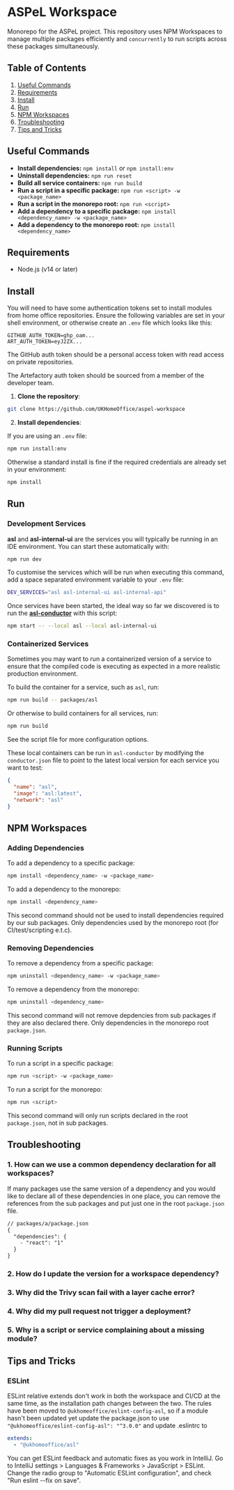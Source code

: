 # ASPeL Workspace

Monorepo for the ASPeL project. This repository uses NPM Workspaces to manage multiple packages efficiently and `concurrently` to run scripts across these packages simultaneously.

## Table of Contents

1. [Useful Commands](#useful-commands)
2. [Requirements](#requirements)
3. [Install](#install)
4. [Run](#run)
5. [NPM Workspaces](#npm-workspaces)
6. [Troubleshooting](#troubleshooting)
7. [Tips and Tricks](#tips-and-tricks)

## Useful Commands

- **Install dependencies:** `npm install` or `npm install:env`
- **Uninstall dependencies:** `npm run reset`
- **Build all service containers:** `npm run build`
- **Run a script in a specific package:** `npm run <script> -w <package_name>`
- **Run a script in the monorepo root:** `npm run <script>`
- **Add a dependency to a specific package:** `npm install <dependency_name> -w <package_name>`
- **Add a dependency to the monorepo root:** `npm install <dependency_name>`

## Requirements

- Node.js (v14 or later)

## Install

You will need to have some authentication tokens set to install modules from home office repositories. Ensure the following variables are set in your shell environment, or otherwise create an `.env` file which looks like this:

```
GITHUB_AUTH_TOKEN=ghp_oam...
ART_AUTH_TOKEN=eyJ2ZX...
```

The GitHub auth token should be a personal access token with read access on private repositories.

The Artefactory auth token should be sourced from a member of the developer team.

1. **Clone the repository**:

```sh
git clone https://github.com/UKHomeOffice/aspel-workspace
```

2. **Install dependencies**:

If you are using an `.env` file:

```sh
npm run install:env
```

Otherwise a standard install is fine if the required credentials are already set in your environment:

```sh
npm install
```

## Run

### Development Services

**asl** and **asl-internal-ui** are the services you will typically be running in an IDE environment. You can start these automatically with:

```sh
npm run dev
```

To customise the services which will be run when executing this command, add a space separated environment variable to your `.env` file:

```sh
DEV_SERVICES="asl asl-internal-ui asl-internal-api"
```

Once services have been started, the ideal way so far we discovered is to run the [**asl-conductor**](https://github.com/UKHomeOffice/asl-conductor) with this script:

```sh
npm start -- --local asl --local asl-internal-ui
```

### Containerized Services

Sometimes you may want to run a containerized version of a service to ensure that the compiled code is executing as expected in a more realistic production environment.

To build the container for a service, such as `asl`, run:

```sh
npm run build -- packages/asl
```

Or otherwise to build containers for all services, run:

```sh
npm run build
```

See the script file for more configuration options.

These local containers can be run in `asl-conductor` by modifying the `conductor.json` file to point to the latest local version for each service you want to test:

```json
{
  "name": "asl",
  "image": "asl:latest",
  "network": "asl"
}
```

## NPM Workspaces

### Adding Dependencies

To add a dependency to a specific package:

```sh
npm install <dependency_name> -w <package_name>
```

To add a dependency to the monorepo:

```sh
npm install <dependency_name>
```

This second command should not be used to install dependencies required by our sub packages. Only dependencies used by the monorepo root (for CI/test/scripting e.t.c).

### Removing Dependencies

To remove a dependency from a specific package:

```sh
npm uninstall <dependency_name> -w <package_name>
```

To remove a dependency from the monorepo:

```sh
npm uninstall <dependency_name>
```

This second command will not remove depdencies from sub packages if they are also declared there. Only dependencies in the monorepo root `package.json`.

### Running Scripts

To run a script in a specific package:

```sh
npm run <script> -w <package_name>
```

To run a script for the monorepo:

```sh
npm run <script>
```

This second command will only run scripts declared in the root `package.json`, not in sub packages.

## Troubleshooting

### 1. How can we use a common dependency declaration for all workspaces?

If many packages use the same version of a dependency and you would like to declare all of these dependencies in one place, you can remove the references from the sub packages and put just one in the root `package.json` file.

```diff
// packages/a/package.json
{
  "dependencies": {
    - "react": "1"
  }
}
```

### 2. How do I update the version for a workspace dependency?

### 3. Why did the Trivy scan fail with a layer cache error?

### 4. Why did my pull request not trigger a deployment?

### 5. Why is a script or service complaining about a missing module?

## Tips and Tricks

### ESLint

ESLint relative extends don't work in both the workspace and CI/CD at the same time, as the installation path changes
between the two. The rules have been moved to `@ukhomeoffice/eslint-config-asl`, so if a module hasn't been updated yet
update the package.json to use `"@ukhomeoffice/eslint-config-asl": "^3.0.0"` and update .eslintrc to

```yaml
extends:
  - "@ukhomeoffice/asl"
```

You can get ESLint feedback and automatic fixes as you work in IntelliJ. Go to IntelliJ settings > Languages &
Frameworks > JavaScript > ESLint. Change the radio group to "Automatic ESLint configuration", and check
"Run eslint --fix on save".
